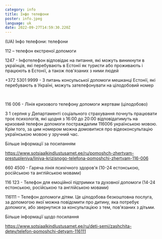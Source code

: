 ```yaml
---
category: info
title: Інфо телефони
poster: info.jpeg
language: uk
date: 2022-09-27T14:59:30.220Z
---
```

(UA) Інфо телефони: телефони



112 – телефон екстреної допомоги



1247 - Інфотелефон відповідає на питання, які можуть виникнути в українців, які перебувають в Естонії як туристи або проживають і працюють в Естонії, а також пов'язаних з ними людей



+372 5301 9999 - З питань консульської допомоги мешканці Естонії, які перебувають в Україні, можуть зателефонувати на цілодобовий номер

 

116 006 - Лінія кризового телефону допомоги жертвам (цілодобово)



З 1 серпня у Департаменті соціального страхування почнуть працювати троє психологів, які щодня з 16:00 до 20:00 відповідатимуть на кризовий телефон допомоги постраждалим 116006 українською мовою. Крім того, за цим номером можна домовитися про відеоконсультацію українською мовою у зручний час.



Більше інформації за посиланням



<https://www.sotsiaalkindlustusamet.ee/ru/pomoshch-zhertvam-prestupleniya/liniya-krizisnogo-telefona-pomoshchi-zhertvam-116-006>



660 4500 - Гаряча лінія психічного здоров'я (10-24 естонською, російською та англійською мовами)



116 123 - Телефон для емоційної підтримки та духовної допомоги (14-24 естонською, російською та англійською мовами)



116111 – Телефон допомоги дітям. Це цілодобова безкоштовна послуга, за допомогою якої можна повідомити про дитину, яка потребує допомоги, або звернутися за консультацією з тем, пов'язаних з дітьми.



Більше інформації щодо посилання



<https://www.sotsiaalkindlustusamet.ee/ru/deti-semi/zashchita-detey/telefon-pomoshchi-detyam-116111>